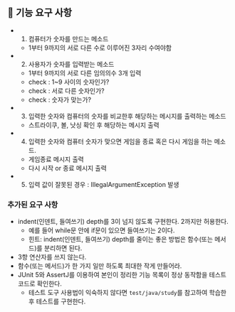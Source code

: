 ## 🚀 기능 요구 사항
- 1. 컴퓨터가 숫자를 만드는 메소드
    - 1부터 9까지의 서로 다른 수로 이루어진 3자리 수여야함
- 2. 사용자가 숫자를 입력받는 메소드
    - 1부터 9까지의 서로 다른 임의의수 3개 입력
    - check : 1~9 사이의 숫자인가? 
    - check : 서로 다른 숫자인가? 
    - check : 숫자가 맞는가?
- 3. 입력한 숫자와 컴퓨터의 숫자를 비교한후 해당하는 메시지를 출력하는 메소드
    - 스트라이쿠, 볼, 낫싱 확인 후 해당하는 메시지 출력
- 4. 입력한 숫자와 컴퓨터 숫자가 맞으면 게임을 종료 혹은 다시 게임을 하는 메소드. 
    - 게임종료 메시지 출력 
    - 다시 시작 or 종료 메시지 출력
- 5. 입력 값이 잘못된 경우 : IllegalArgumentException 발생

### 추가된 요구 사항
- indent(인덴트, 들여쓰기) depth를 3이 넘지 않도록 구현한다. 2까지만 허용한다.
    - 예를 들어 while문 안에 if문이 있으면 들여쓰기는 2이다.
    - 힌트: indent(인덴트, 들여쓰기) depth를 줄이는 좋은 방법은 함수(또는 메서드)를 분리하면 된다.
- 3항 연산자를 쓰지 않는다.
- 함수(또는 메서드)가 한 가지 일만 하도록 최대한 작게 만들어라.
- JUnit 5와 AssertJ를 이용하여 본인이 정리한 기능 목록이 정상 동작함을 테스트 코드로 확인한다.
    - 테스트 도구 사용법이 익숙하지 않다면 `test/java/study`를 참고하여 학습한 후 테스트를 구현한다.
